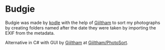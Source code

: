 # Budgie
Budgie was made by [kodle](https://github.com/kodle) with the help of [Giiltham](https://github.com/Giiltham) to sort my photographs by creating folders named after the date they were taken by importing the EXIF from the metadata.

Alternative in C# with GUI by [Giiltham](https://github.com/Giiltham) at [Giiltham/PhotoSort](https://github.com/giiltham/photosort).
